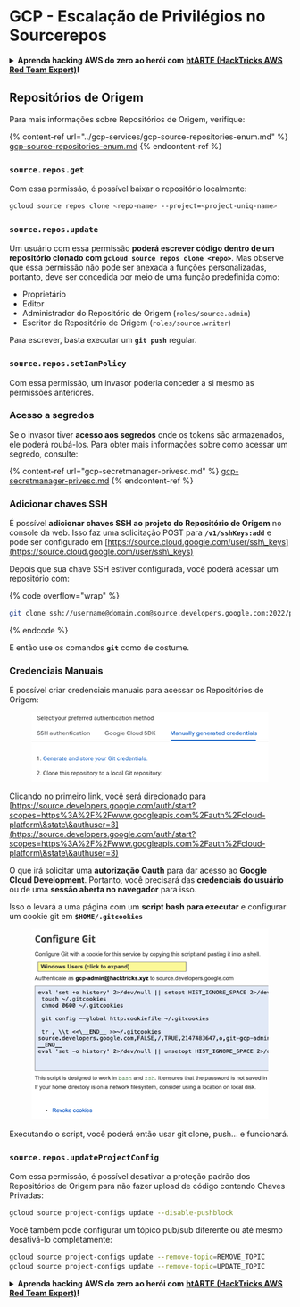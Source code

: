 # GCP - Escalação de Privilégios no Sourcerepos

<details>

<summary><strong>Aprenda hacking AWS do zero ao herói com</strong> <a href="https://training.hacktricks.xyz/courses/arte"><strong>htARTE (HackTricks AWS Red Team Expert)</strong></a><strong>!</strong></summary>

Outras maneiras de apoiar o HackTricks:

* Se você deseja ver sua **empresa anunciada no HackTricks** ou **baixar o HackTricks em PDF** Confira os [**PLANOS DE ASSINATURA**](https://github.com/sponsors/carlospolop)!
* Adquira o [**swag oficial PEASS & HackTricks**](https://peass.creator-spring.com)
* Descubra [**A Família PEASS**](https://opensea.io/collection/the-peass-family), nossa coleção exclusiva de [**NFTs**](https://opensea.io/collection/the-peass-family)
* **Junte-se ao** 💬 [**grupo Discord**](https://discord.gg/hRep4RUj7f) ou ao [**grupo telegram**](https://t.me/peass) ou **siga-nos** no **Twitter** 🐦 [**@hacktricks\_live**](https://twitter.com/hacktricks\_live)**.**
* **Compartilhe seus truques de hacking enviando PRs para os** [**HackTricks**](https://github.com/carlospolop/hacktricks) e [**HackTricks Cloud**](https://github.com/carlospolop/hacktricks-cloud) repositórios do github.

</details>

## Repositórios de Origem

Para mais informações sobre Repositórios de Origem, verifique:

{% content-ref url="../gcp-services/gcp-source-repositories-enum.md" %}
[gcp-source-repositories-enum.md](../gcp-services/gcp-source-repositories-enum.md)
{% endcontent-ref %}

### `source.repos.get`

Com essa permissão, é possível baixar o repositório localmente:
```bash
gcloud source repos clone <repo-name> --project=<project-uniq-name>
```
### `source.repos.update`

Um usuário com essa permissão **poderá escrever código dentro de um repositório clonado com `gcloud source repos clone <repo>`**. Mas observe que essa permissão não pode ser anexada a funções personalizadas, portanto, deve ser concedida por meio de uma função predefinida como:

* Proprietário
* Editor
* Administrador do Repositório de Origem (`roles/source.admin`)
* Escritor do Repositório de Origem (`roles/source.writer`)

Para escrever, basta executar um **`git push`** regular.

### `source.repos.setIamPolicy`

Com essa permissão, um invasor poderia conceder a si mesmo as permissões anteriores.

### Acesso a segredos

Se o invasor tiver **acesso aos segredos** onde os tokens são armazenados, ele poderá roubá-los. Para obter mais informações sobre como acessar um segredo, consulte:

{% content-ref url="gcp-secretmanager-privesc.md" %}
[gcp-secretmanager-privesc.md](gcp-secretmanager-privesc.md)
{% endcontent-ref %}

### Adicionar chaves SSH

É possível **adicionar chaves SSH ao projeto do Repositório de Origem** no console da web. Isso faz uma solicitação POST para **`/v1/sshKeys:add`** e pode ser configurado em [https://source.cloud.google.com/user/ssh\_keys](https://source.cloud.google.com/user/ssh\_keys)

Depois que sua chave SSH estiver configurada, você poderá acessar um repositório com:

{% code overflow="wrap" %}
```bash
git clone ssh://username@domain.com@source.developers.google.com:2022/p/<proj-name>/r/<repo-name>
```
{% endcode %}

E então use os comandos **`git`** como de costume.

### Credenciais Manuais

É possível criar credenciais manuais para acessar os Repositórios de Origem:

<figure><img src="../../../.gitbook/assets/image (324).png" alt=""><figcaption></figcaption></figure>

Clicando no primeiro link, você será direcionado para [https://source.developers.google.com/auth/start?scopes=https%3A%2F%2Fwww.googleapis.com%2Fauth%2Fcloud-platform\&state\&authuser=3](https://source.developers.google.com/auth/start?scopes=https%3A%2F%2Fwww.googleapis.com%2Fauth%2Fcloud-platform\&state\&authuser=3)

O que irá solicitar uma **autorização Oauth** para dar acesso ao **Google Cloud Development**. Portanto, você precisará das **credenciais do usuário** ou de uma **sessão aberta no navegador** para isso.

Isso o levará a uma página com um **script bash para executar** e configurar um cookie git em **`$HOME/.gitcookies`**

<figure><img src="../../../.gitbook/assets/image (323).png" alt=""><figcaption></figcaption></figure>

Executando o script, você poderá então usar git clone, push... e funcionará.

### `source.repos.updateProjectConfig`

Com essa permissão, é possível desativar a proteção padrão dos Repositórios de Origem para não fazer upload de código contendo Chaves Privadas:
```bash
gcloud source project-configs update --disable-pushblock
```
Você também pode configurar um tópico pub/sub diferente ou até mesmo desativá-lo completamente:
```bash
gcloud source project-configs update --remove-topic=REMOVE_TOPIC
gcloud source project-configs update --remove-topic=UPDATE_TOPIC
```
<details>

<summary><strong>Aprenda hacking AWS do zero ao herói com</strong> <a href="https://training.hacktricks.xyz/courses/arte"><strong>htARTE (HackTricks AWS Red Team Expert)</strong></a><strong>!</strong></summary>

Outras maneiras de apoiar o HackTricks:

* Se você deseja ver sua **empresa anunciada no HackTricks** ou **baixar o HackTricks em PDF** Confira os [**PLANOS DE ASSINATURA**](https://github.com/sponsors/carlospolop)!
* Adquira o [**swag oficial PEASS & HackTricks**](https://peass.creator-spring.com)
* Descubra [**A Família PEASS**](https://opensea.io/collection/the-peass-family), nossa coleção exclusiva de [**NFTs**](https://opensea.io/collection/the-peass-family)
* **Junte-se ao** 💬 [**grupo Discord**](https://discord.gg/hRep4RUj7f) ou ao [**grupo telegram**](https://t.me/peass) ou **siga-nos** no **Twitter** 🐦 [**@hacktricks\_live**](https://twitter.com/hacktricks\_live)**.**
* **Compartilhe seus truques de hacking enviando PRs para os** [**HackTricks**](https://github.com/carlospolop/hacktricks) e [**HackTricks Cloud**](https://github.com/carlospolop/hacktricks-cloud) repositórios do github.

</details>
